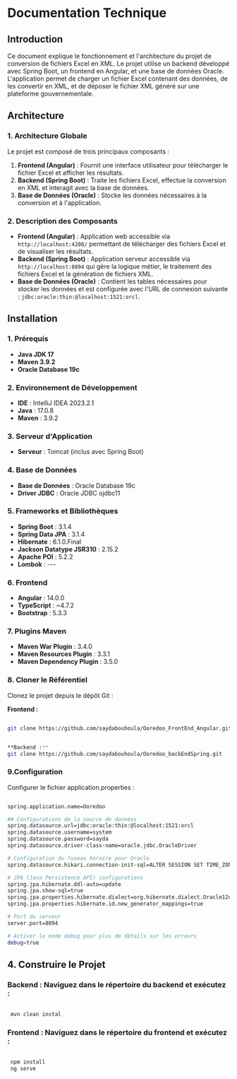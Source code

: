 # Documentation Technique

## Introduction
Ce document explique le fonctionnement et l'architecture du projet de conversion de fichiers Excel en XML. Le projet utilise un backend développé avec Spring Boot, un frontend en Angular, et une base de données Oracle. L'application permet de charger un fichier Excel contenant des données, de les convertir en XML, et de déposer le fichier XML généré sur une plateforme gouvernementale.

## Architecture
### 1. Architecture Globale
Le projet est composé de trois principaux composants :
1. **Frontend (Angular)** : Fournit une interface utilisateur pour télécharger le fichier Excel et afficher les résultats.
2. **Backend (Spring Boot)** : Traite les fichiers Excel, effectue la conversion en XML et interagit avec la base de données.
3. **Base de Données (Oracle)** : Stocke les données nécessaires à la conversion et à l'application.


### 2. Description des Composants
- **Frontend (Angular)** : Application web accessible via `http://localhost:4200/` permettant de télécharger des fichiers Excel et de visualiser les résultats.
- **Backend (Spring Boot)** : Application serveur accessible via `http://localhost:8094` qui gère la logique métier, le traitement des fichiers Excel et la génération de fichiers XML.
- **Base de Données (Oracle)** : Contient les tables nécessaires pour stocker les données et est configurée avec l'URL de connexion suivante : `jdbc:oracle:thin:@localhost:1521:orcl`.

## Installation
### 1. Prérequis
- **Java JDK 17**
- **Maven 3.9.2**
- **Oracle Database 19c**

### 2. Environnement de Développement
- **IDE** : IntelliJ IDEA 2023.2.1
- **Java** : 17.0.8
- **Maven** : 3.9.2

### 3. Serveur d'Application
- **Serveur** : Tomcat (inclus avec Spring Boot)

### 4. Base de Données
- **Base de Données** : Oracle Database 19c
- **Driver JDBC** : Oracle JDBC ojdbc11

### 5. Frameworks et Bibliothèques
- **Spring Boot** : 3.1.4
- **Spring Data JPA** : 3.1.4
- **Hibernate** : 6.1.0.Final
- **Jackson Datatype JSR310** : 2.15.2
- **Apache POI** : 5.2.2
- **Lombok** : ---

### 6. Frontend
- **Angular** : 14.0.0
- **TypeScript** : ~4.7.2
- **Bootstrap** : 5.3.3


### 7. Plugins Maven
- **Maven War Plugin** : 3.4.0
- **Maven Resources Plugin** : 3.3.1
- **Maven Dependency Plugin** : 3.5.0

### 8. Cloner le Référentiel
Clonez le projet depuis le dépôt Git :

**Frontend :**
```bash

git clone https://github.com/saydabouhoula/Ooredoo_FrontEnd_Angular.git
```
```bash

**Backend :**
git clone https://github.com/saydabouhoula/Ooredoo_backEndSpring.git
```

### 9.Configuration
Configurer le fichier application.properties :
```bash

spring.application.name=Ooredoo

## Configurations de la source de données
spring.datasource.url=jdbc:oracle:thin:@localhost:1521:orcl
spring.datasource.username=system
spring.datasource.password=sayda
spring.datasource.driver-class-name=oracle.jdbc.OracleDriver

# Configuration du fuseau horaire pour Oracle
spring.datasource.hikari.connection-init-sql=ALTER SESSION SET TIME_ZONE='UTC'

# JPA (Java Persistence API) configurations
spring.jpa.hibernate.ddl-auto=update
spring.jpa.show-sql=true
spring.jpa.properties.hibernate.dialect=org.hibernate.dialect.Oracle12cDialect
spring.jpa.properties.hibernate.id.new_generator_mappings=true

# Port du serveur
server.port=8094

# Activer le mode debug pour plus de détails sur les erreurs
debug=true

```
## 4. Construire le Projet

### Backend : Naviguez dans le répertoire du backend et exécutez :
```bash

 mvn clean instal
```
### Frontend : Naviguez dans le répertoire du frontend et exécutez :
```bash

 npm install
 ng serve
 ```

